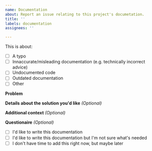 ```yaml
---
name: Documentation
about: Report an issue relating to this project's documetation.
title: ''
labels: documentation
assignees: ''

---
```


<!-- Please only include one item in each issue! -->

This is about:
- [ ] A typo 
- [ ] Innaccurate/misleading documentation (e.g. technically incorrect advice)
- [ ] Undocumented code
- [ ] Outdated documentation
- [ ] Other

**Problem**
<!-- PLEASE INCLUDE A WAY TO LOCATE WHERE THE ISSUE IS, e.g.
 - A Github link to the text
 - The filename and line number
 - An excerpt from the docs that someone could use text search to locate
-->
<!-- What's wrong? -->

<!-- EXAMPLES FOR TYPOS: -->
<!-- e.g. There's a typo in the documentation about the `html!` macro. 
It's in the word on line 14 column 5 in file "..." Here's a link to the text on Github "https://github.com/..." -->
<!-- e.g. There's a typo in this sentence "..." on the webpage "https://ribir.org/..." -->

<!-- EXAMPLES FOR MISLEADING DOCS -->
<!-- e.g. The sentence "..." implies "..." but this is misleading because it might cause someone 
to think "..." which is wrong. -->

<!-- EXAMPLES FOR MISSING DOCS -->
<!-- e.g. There's no API documentation for the console service. -->
<!-- e.g. There's no documentation on ribir.org for the console service. -->

<!-- EXAMPLES FOR OUTDATED DOCS -->
<!-- e.g. The documentation about the `html!` macro was written for a previous version of Ribir and should be updated. -->

**Details about the solution you'd like** _(Optional)_

**Additional context** _(Optional)_
<!-- e.g. examples of similar documentation which is of high quality -->

**Questionaire** _(Optional)_
- [ ] I'd like to write this documentation
- [ ] I'd like to write this documentation but I'm not sure what's needed
- [ ] I don't have time to add this right now, but maybe later